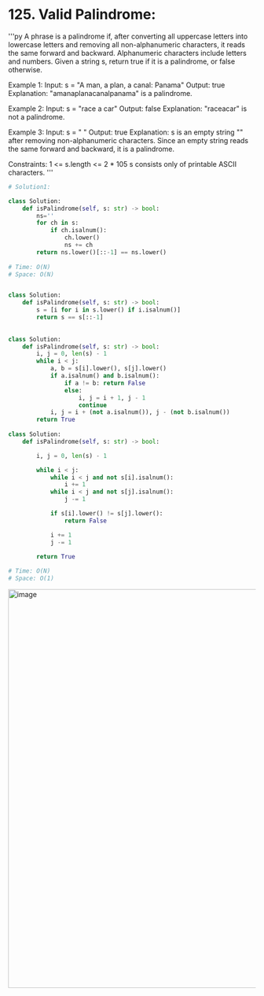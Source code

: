 # 125. Valid Palindrome:

'''py
A phrase is a palindrome if, after converting all uppercase letters into lowercase letters and removing all non-alphanumeric characters, it reads the same forward and backward. Alphanumeric characters include letters and numbers.
Given a string s, return true if it is a palindrome, or false otherwise.

Example 1:
Input: s = "A man, a plan, a canal: Panama"
Output: true
Explanation: "amanaplanacanalpanama" is a palindrome.

Example 2:
Input: s = "race a car"
Output: false
Explanation: "raceacar" is not a palindrome.

Example 3:
Input: s = " "
Output: true
Explanation: s is an empty string "" after removing non-alphanumeric characters.
Since an empty string reads the same forward and backward, it is a palindrome.

Constraints:
1 <= s.length <= 2 * 105
s consists only of printable ASCII characters.
'''

```py
# Solution1: 

class Solution:
    def isPalindrome(self, s: str) -> bool:
        ns=''
        for ch in s:
            if ch.isalnum():
                ch.lower()
                ns += ch
        return ns.lower()[::-1] == ns.lower()   
      
# Time: O(N)
# Space: O(N)


class Solution:
    def isPalindrome(self, s: str) -> bool:
    	s = [i for i in s.lower() if i.isalnum()]
    	return s == s[::-1]
    
    
class Solution:
    def isPalindrome(self, s: str) -> bool:
    	i, j = 0, len(s) - 1
    	while i < j:
    		a, b = s[i].lower(), s[j].lower()
    		if a.isalnum() and b.isalnum():
    			if a != b: return False
    			else:
    				i, j = i + 1, j - 1
    				continue
    		i, j = i + (not a.isalnum()), j - (not b.isalnum())
    	return True  
    
class Solution:
    def isPalindrome(self, s: str) -> bool:

        i, j = 0, len(s) - 1

        while i < j:
            while i < j and not s[i].isalnum():
                i += 1
            while i < j and not s[j].isalnum():
                j -= 1

            if s[i].lower() != s[j].lower():
                return False

            i += 1
            j -= 1

        return True
    
# Time: O(N)
# Space: O(1)
```

<img width="811" alt="image" src="https://github.com/user-attachments/assets/181470de-5418-4471-ad58-c2c5dc334b38">

